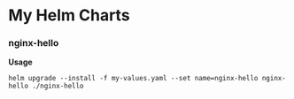 # My Helm Charts

### nginx-hello
**Usage**
```
helm upgrade --install -f my-values.yaml --set name=nginx-hello nginx-hello ./nginx-hello
```
